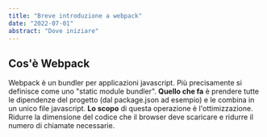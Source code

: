 ```yaml
---
title: "Breve introduzione a webpack"
date: "2022-07-01"
abstract: "Dove iniziare"
---
```


## Cos'è Webpack

Webpack è un bundler per applicazioni javascript. Più precisamente si definisce come uno "static module bundler". **Quello che fa** è prendere tutte le dipendenze del progetto (dal package.json ad esempio) e le combina in un unico file javascript. **Lo scopo** di questa operazione è l'ottimizzazione. Ridurre la dimensione del codice che il browser deve scaricare e ridurre il numero di chiamate necessarie.
